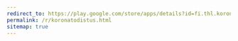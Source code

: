 ```yaml
---
redirect_to: https://play.google.com/store/apps/details?id=fi.thl.koronatodistus
permalink: /r/koronatodistus.html
sitemap: true
---
```

